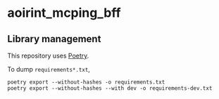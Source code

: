 # aoirint_mcping_bff

## Library management

This repository uses [Poetry](https://github.com/python-poetry/poetry).

To dump `requirements*.txt`,

```shell
poetry export --without-hashes -o requirements.txt
poetry export --without-hashes --with dev -o requirements-dev.txt
```
